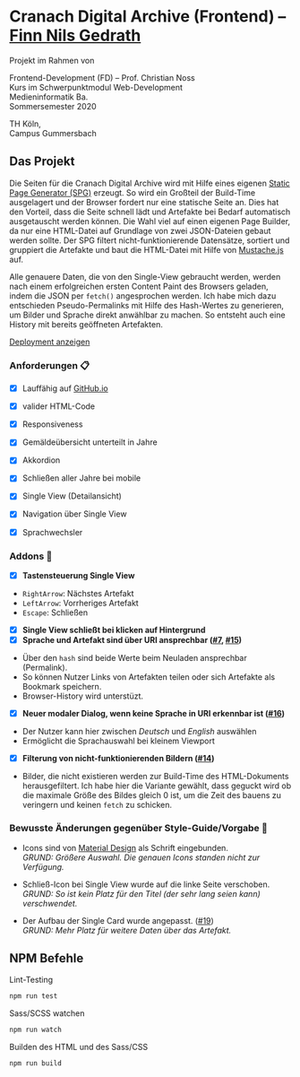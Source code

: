 # Cranach Digital Archive (Frontend) – [Finn Nils Gedrath](https://github.com/finnge)

Projekt im Rahmen von

Frontend-Development (FD) – Prof. Christian Noss \
Kurs im Schwerpunktmodul Web-Development \
Medieninformatik Ba. \
Sommersemester 2020

TH Köln, \
Campus Gummersbach


## Das Projekt

Die Seiten für die Cranach Digital Archive wird mit Hilfe eines eigenen [Static Page Generator (SPG)](https://github.com/mi-classroom/miniprojekt-finnge/blob/master/helper/static-page-generator.js) erzeugt. So wird ein Großteil der Build-Time ausgelagert und der Browser fordert nur eine statische Seite an. Dies hat den Vorteil, dass die Seite schnell lädt und Artefakte bei Bedarf automatisch ausgetauscht werden können. Die Wahl viel auf einen eigenen Page Builder, da nur eine HTML-Datei auf Grundlage von zwei JSON-Dateien gebaut werden sollte. Der SPG filtert nicht-funktionierende Datensätze, sortiert und gruppiert die Artefakte und baut die HTML-Datei mit Hilfe von [Mustache.js](https://mustache.github.io/) auf.

Alle genauere Daten, die von den Single-View gebraucht werden, werden nach einem erfolgreichen ersten Content Paint des Browsers geladen, indem die JSON per `fetch()` angesprochen werden. Ich habe mich dazu entschieden Pseudo-Permalinks mit Hilfe des Hash-Wertes zu generieren, um Bilder und Sprache direkt anwählbar zu machen. So entsteht auch eine History mit bereits geöffneten Artefakten.

[Deployment anzeigen](https://mi-classroom.github.io/miniprojekt-finnge/)

### Anforderungen 📋

- [x] Lauffähig auf [GitHub.io](https://mi-classroom.github.io/miniprojekt-finnge/)
- [x] valider HTML-Code
- [x] Responsiveness
- [x] Gemäldeübersicht unterteilt in Jahre
- [x] Akkordion
- [x] Schließen aller Jahre bei mobile
- [x] Single View (Detailansicht)
- [x] Navigation über Single View
- [x] Sprachwechsler


### Addons 🤩

- [x] **Tastensteuerung Single View**
- `RightArrow`: Nächstes Artefakt
- `LeftArrow`: Vorrheriges Artefakt
- `Escape`: Schließen
- [x] **Single View schließt bei klicken auf Hintergrund**
- [x] **Sprache und Artefakt sind über URI ansprechbar ([#7](https://github.com/mi-classroom/miniprojekt-finnge/pull/7), [#15](https://github.com/mi-classroom/miniprojekt-finnge/pull/15))**
- Über den `hash` sind beide Werte beim Neuladen ansprechbar (Permalink).
- So können Nutzer Links von Artefakten teilen oder sich Artefakte als Bookmark speichern.
- Browser-History wird unterstüzt.
- [x] **Neuer modaler Dialog, wenn keine Sprache in URI erkennbar ist ([#16](https://github.com/mi-classroom/miniprojekt-finnge/pull/16))**
- Der Nutzer kann hier zwischen *Deutsch* und *English* auswählen
- Ermöglicht die Sprachauswahl bei kleinem Viewport
- [x] **Filterung von nicht-funktionierenden Bildern ([#14](https://github.com/mi-classroom/miniprojekt-finnge/pull/14))**
- Bilder, die nicht existieren werden zur Build-Time des HTML-Dokuments herausgefiltert. Ich habe hier die Variante gewählt, dass geguckt wird ob die maximale Größe des Bildes gleich 0 ist, um die Zeit des bauens zu veringern und keinen `fetch` zu schicken.

### Bewusste Änderungen gegenüber Style-Guide/Vorgabe 🎨
- Icons sind von [Material Design](https://material.io/resources/icons/) als Schrift eingebunden. \
*GRUND: Größere Auswahl. Die genauen Icons standen nicht zur Verfügung.*

- Schließ-Icon bei Single View wurde auf die linke Seite verschoben. \
*GRUND: So ist kein Platz für den Titel (der sehr lang seien kann) verschwendet.*

- Der Aufbau der Single Card wurde angepasst. ([#19](https://github.com/mi-classroom/miniprojekt-finnge/pull/19))\
*GRUND: Mehr Platz für weitere Daten über das Artefakt.*

## NPM Befehle

Lint-Testing

```bash
npm run test
```

Sass/SCSS watchen

```bash
npm run watch
```

Builden des HTML und des Sass/CSS

```bash
npm run build
```
